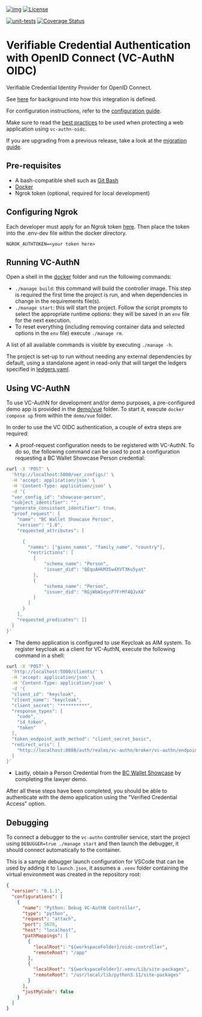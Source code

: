 [![img](https://img.shields.io/badge/Lifecycle-Maturing-007EC6)](https://github.com/bcgov/repomountie/blob/master/doc/lifecycle-badges.md)
[![License](https://img.shields.io/badge/License-Apache%202.0-blue.svg)](LICENSE)

[![unit-tests](https://github.com/bcgov/vc-authn-oidc/actions/workflows/controller_unittests.yml/badge.svg?branch=2.0-development&event=push)](https://github.com/bcgov/vc-authn-oidc/actions/workflows/controller_unittests.yml)
[![Coverage Status](https://coveralls.io/repos/github/bcgov/vc-authn-oidc/badge.svg?branch=main)](https://coveralls.io/repos/github/bcgov/vc-authn-oidc/badge.svg?branch=main)

# Verifiable Credential Authentication with OpenID Connect (VC-AuthN OIDC)

Verifiable Credential Identity Provider for OpenID Connect.

See [here](/docs/README.md) for background into how this integration is defined.

For configuration instructions, refer to the [configuration guide](/docs/ConfigurationGuide.md).

Make sure to read the [best practices](/docs/BestPractices.md) to be used when protecting a web application using `vc-authn-oidc`.

If you are upgrading from a previous release, take a look at the [migration guide](/docs/MigrationGuide.md).

## Pre-requisites

- A bash-compatible shell such as [Git Bash](https://git-scm.com/downloads)
- [Docker](https://docs.docker.com/get-docker/)
- Ngrok token (optional, required for local development)

## Configuring Ngrok

Each developer must apply for an Ngrok token [here](https://dashboard.ngrok.com/get-started/your-authtoken). Then place the token into the .env-dev file within the docker directory.

```
NGROK_AUTHTOKEN=<your token here>
```

## Running VC-AuthN

Open a shell in the [docker](docker/) folder and run the following commands:

- `./manage build`: this command will build the controller image. This step is required the first time the project is run, and when dependencies in change in the requirements file(s).
- `./manage start`: this will start the project. Follow the script prompts to select the appropriate runtime options: they will be saved in an `env` file for the next execution.
- To reset everything (including removing container data and selected options in the `env` file) execute `./manage rm`.

A list of all available commands is visible by executing `./manage -h`.

The project is set-up to run without needing any external dependencies by default, using a standalone agent in read-only that will target the ledgers specified in [ledgers.yaml](docker/agent/config/ledgers.yaml).

## Using VC-AuthN

To use VC-AuthN for development and/or demo purposes, a pre-configured demo app is provided in the [demo/vue](demo/vue/) folder. To start it, execute `docker compose up` from within the `demo/vue` folder.

In order to use the VC OIDC authentication, a couple of extra steps are required:

- A proof-request configuration needs to be registered with VC-AuthN. To do
  so, the following command can be used to post a configuration requesting a BC Wallet Showcase Person credential:

```bash
curl -X 'POST' \
  'http://localhost:5000/ver_configs/' \
  -H 'accept: application/json' \
  -H 'Content-Type: application/json' \
  -d '{
  "ver_config_id": "showcase-person",
  "subject_identifier": "",
  "generate_consistent_identifier": true,
  "proof_request": {
    "name": "BC Wallet Showcase Person",
    "version": "1.0",
    "requested_attributes": [

      {
        "names": ["given_names", "family_name", "country"],
        "restrictions": [
          {
              "schema_name": "Person",
              "issuer_did": "QEquAHkM35w4XVT3Ku5yat"
          },
          {
              "schema_name": "Person",
              "issuer_did": "RGjWbW1eycP7FrMf4QJvX8"
          }
        ]
      }
    ],
    "requested_predicates": []
  }
}'
```

- The demo application is configured to use Keycloak as AIM system. To register keycloak as a client for VC-AuthN, execute the following command in a shell:

```bash
curl -X 'POST' \
  'http://localhost:5000/clients/' \
  -H 'accept: application/json' \
  -H 'Content-Type: application/json' \
  -d '{
  "client_id": "keycloak",
  "client_name": "keycloak",
  "client_secret": "**********",
  "response_types": [
    "code",
    "id_token",
    "token"
  ],
  "token_endpoint_auth_method": "client_secret_basic",
  "redirect_uris": [
    "http://localhost:8880/auth/realms/vc-authn/broker/vc-authn/endpoint"
  ]
}'
```

- Lastly, obtain a Person Credential from the [BC Wallet Showcase](https://digital.gov.bc.ca/digital-trust/showcase) by completing the lawyer demo.

After all these steps have been completed, you should be able to authenticate with the demo application using the "Verified Credential Access" option.

## Debugging

To connect a debugger to the `vc-authn` controller service, start the project using `DEBUGGER=true ./manage start` and then launch the debugger, it should connect automatically to the container.

This is a sample debugger launch configuration for VSCode that can be used by adding it to `launch.json`, it assumes a `.venv` folder containing the virtual environment was created in the repository root:

```json
{
  "version": "0.1.1",
  "configurations": [
    {
      "name": "Python: Debug VC-AuthN Controller",
      "type": "python",
      "request": "attach",
      "port": 5678,
      "host": "localhost",
      "pathMappings": [
        {
          "localRoot": "${workspaceFolder}/oidc-controller",
          "remoteRoot": "/app"
        },
        {
          "localRoot": "${workspaceFolder}/.venv/Lib/site-packages",
          "remoteRoot": "/usr/local/lib/python3.11/site-packages"
        }
      ],
      "justMyCode": false
    }
  ]
}
```
